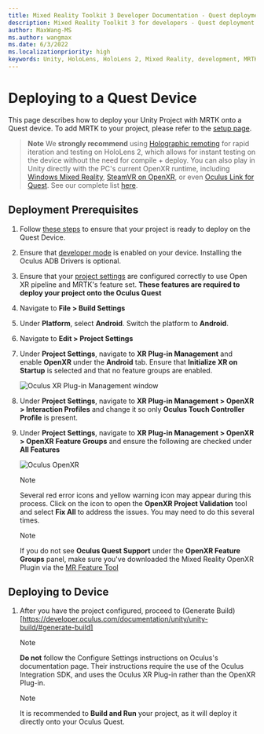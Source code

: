 ```yaml
---
title: Mixed Reality Toolkit 3 Developer Documentation - Quest deployment
description: Mixed Reality Toolkit 3 for developers - Quest deployment.
author: MaxWang-MS
ms.author: wangmax
ms.date: 6/3/2022
ms.localizationpriority: high
keywords: Unity, HoloLens, HoloLens 2, Mixed Reality, development, MRTK3, Quest, Deployment
---
```


# Deploying to a Quest Device

This page describes how to deploy your Unity Project with MRTK onto a Quest device. To add MRTK to your project, please refer to the [setup page](../setup.md).

>**Note**
>We **strongly recommend** using [Holographic remoting](https://docs.microsoft.com/windows/mixed-reality/develop/unity/preview-and-debug-your-app) for rapid iteration and testing on HoloLens 2, which allows for instant testing on the device without the need for compile + deploy. You can also play in Unity directly with the PC's current OpenXR runtime, including [Windows Mixed Reality](https://www.microsoft.com/p/openxr-tools-for-windows-mixed-reality/9n5cvvl23qbt), [SteamVR on OpenXR](https://www.steamvr.com/), or even [Oculus Link for Quest](https://support.oculus.com/airlink). See our complete list [here](../debugging-and-testing.md).

## Deployment Prerequisites

1. Follow [these steps](https://developer.oculus.com/documentation/unity/book-unity-gsg/) to ensure that your project is ready to deploy on the Quest Device.

1. Ensure that [developer mode](https://developer.oculus.com/documentation/native/android/mobile-device-setup/) is enabled on your device. Installing the Oculus ADB Drivers is optional.

1. Ensure that your [project settings](../setup.md#mrtk3-configuration-new-unity-project) are configured correctly to use Open XR pipeline and MRTK's feature set. **These features are required to deploy your project onto the Oculus Quest** 

1. Navigate to **File > Build Settings** 

1. Under **Platform**, select **Android**. Switch the platform to **Android**.

1. Navigate to **Edit > Project Settings**

1. Under **Project Settings**, navigate to **XR Plug-in Management** and enable **OpenXR** under the **Android** tab. Ensure that **Initialize XR on Startup** is selected and that no feature groups are enabled.


    ![Oculus XR Plug-in Management window](../.images/oculus-xr-plug-in-management.png)

1. Under **Project Settings**, navigate to **XR Plug-in Management > OpenXR > Interaction Profiles** and change it so only **Oculus Touch Controller Profile** is present. 

1. Under **Project Settings**, navigate to **XR Plug-in Management > OpenXR > OpenXR Feature Groups** and ensure the following are checked under **All Features**

    ![Oculus OpenXR](../.images/oculus-openxr.png)

    >[!NOTE] 
    >Several red error icons and yellow warning icon may appear during this process. Click on the icon to open the **OpenXR Project Validation** tool and select **Fix All** to address the issues. You may need to do this several times.

    >[!NOTE] 
    >If you do not see **Oculus Quest Support** under the **OpenXR Feature Groups** panel, make sure you've downloaded the Mixed Reality OpenXR Plugin via the [MR Feature Tool](https://docs.microsoft.com/windows/mixed-reality/develop/unity/welcome-to-mr-feature-tool)


## Deploying to Device

1. After you have the project configured, proceed to (Generate Build)[https://developer.oculus.com/documentation/unity/unity-build/#generate-build]

    >[!NOTE] 
    >**Do not** follow the Configure Settings instructions on Oculus's documentation page. Their instructions require the use of the Oculus Integration SDK, and uses the Oculus XR Plug-in rather than the OpenXR Plug-in.

    >[!NOTE] 
    >It is recommended to **Build and Run** your project, as it will deploy it directly onto your Oculus Quest.
